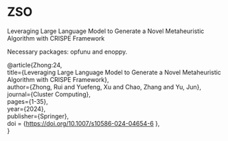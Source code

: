 # ZSO
Leveraging Large Language Model to Generate a Novel Metaheuristic Algorithm with CRISPE Framework

Necessary packages: opfunu and enoppy.

@article{Zhong:24,  
  title={Leveraging Large Language Model to Generate a Novel Metaheuristic Algorithm with CRISPE Framework},  
  author={Zhong, Rui and Yuefeng, Xu and Chao, Zhang and Yu, Jun},  
  journal={Cluster Computing},  
  pages={1-35},  
  year={2024},  
  publisher={Springer},  
  doi = {https://doi.org/10.1007/s10586-024-04654-6  },  
}

